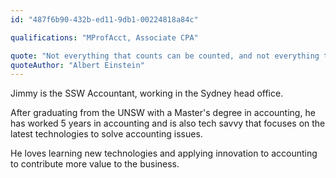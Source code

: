 ```yaml
---
id: "487f6b90-432b-ed11-9db1-00224818a84c"

qualifications: "MProfAcct, Associate CPA"

quote: "Not everything that counts can be counted, and not everything that can be counted counts"
quoteAuthor: "Albert Einstein"
---
```


Jimmy is the SSW Accountant, working in the Sydney head office. 

After graduating from the UNSW with a Master's degree in accounting, he has worked 5 years in accounting and is also tech savvy that focuses on the latest technologies to solve accounting issues.

He loves learning new technologies and applying innovation to accounting to contribute more value to the business.
